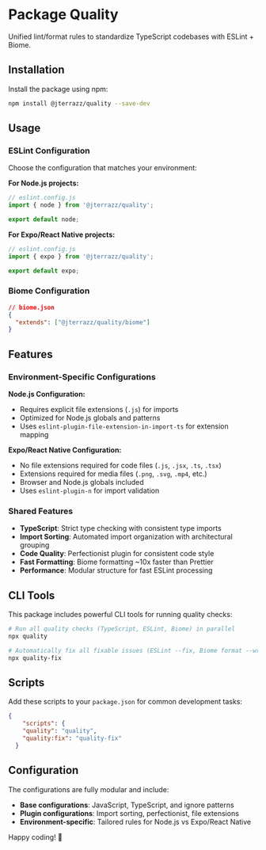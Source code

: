 # Package Quality

Unified lint/format rules to standardize TypeScript codebases with ESLint + Biome.

## Installation

Install the package using npm:

```bash
npm install @jterrazz/quality --save-dev
```

## Usage

### ESLint Configuration

Choose the configuration that matches your environment:

**For Node.js projects:**

```javascript
// eslint.config.js
import { node } from '@jterrazz/quality';

export default node;
```

**For Expo/React Native projects:**

```javascript
// eslint.config.js
import { expo } from '@jterrazz/quality';

export default expo;
```

### Biome Configuration

```json
// biome.json
{
  "extends": ["@jterrazz/quality/biome"]
}
```

## Features

### Environment-Specific Configurations

**Node.js Configuration:**

- Requires explicit file extensions (`.js`) for imports
- Optimized for Node.js globals and patterns
- Uses `eslint-plugin-file-extension-in-import-ts` for extension mapping

**Expo/React Native Configuration:**

- No file extensions required for code files (`.js`, `.jsx`, `.ts`, `.tsx`)
- Extensions required for media files (`.png`, `.svg`, `.mp4`, etc.)
- Browser and Node.js globals included
- Uses `eslint-plugin-n` for import validation

### Shared Features

- **TypeScript**: Strict type checking with consistent type imports
- **Import Sorting**: Automated import organization with architectural grouping
- **Code Quality**: Perfectionist plugin for consistent code style
- **Fast Formatting**: Biome formatting ~10x faster than Prettier
- **Performance**: Modular structure for fast ESLint processing

## CLI Tools

This package includes powerful CLI tools for running quality checks:

```bash
# Run all quality checks (TypeScript, ESLint, Biome) in parallel
npx quality

# Automatically fix all fixable issues (ESLint --fix, Biome format --write)
npx quality-fix
```

## Scripts

Add these scripts to your `package.json` for common development tasks:

```json
{
    "scripts": {
    "quality": "quality",
    "quality:fix": "quality-fix"
  }
```

## Configuration

The configurations are fully modular and include:

- **Base configurations**: JavaScript, TypeScript, and ignore patterns
- **Plugin configurations**: Import sorting, perfectionist, file extensions
- **Environment-specific**: Tailored rules for Node.js vs Expo/React Native

Happy coding! 🚀
